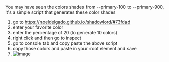 You may have seen the colors shades from --primary-100 to --primary-900, it's a simple script that generates these color shades
1) go to https://noeldelgado.github.io/shadowlord/#73fdad 
2) enter your favorite color 
3) enter the percentage of 20 (to generate 10 colors)
4) right click and then go to inspect
5) go to console tab and copy paste the above script
6) copy those colors and paste in your :root element and save
7) ![image](https://user-images.githubusercontent.com/45401250/159619882-1c3ea133-9922-4b3b-a9d1-67bf035b5aa9.png)

